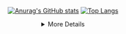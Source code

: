 <div align="center">
  
  <a href="https://github.com/belongtothenight">![Anurag's GitHub stats](https://github-readme-stats-git-masterrstaa-rickstaa.vercel.app/api?username=belongtothenight&theme=codeSTACKr&show_icons=true)</a>
  <a href="https://github.com/belongtothenight">[![Top Langs](https://github-readme-stats-git-masterrstaa-rickstaa.vercel.app/api/top-langs/?username=belongtothenight&theme=codeSTACKr&layout=compact&hide=jupyter%20notebook)](https://github.com/anuraghazra/github-readme-stats)</a>

</div>

<div align="center">
<details><summary>More Details</summary>

## About me

<!-- <div align="left"> -->

- 👋 Hi, I’m @belongtothenight, currently studying in CYCU Electrical Engineering Bachelor Degree.
- 👀 I’m interested in Drones, Control Systems, ML, DL, BD, audio, analog circuit design, IoT.
- I’m currently learning RTDSP, FPGA, CN, CF, QC.
- I've love to collaborate on: Anything!
- Email: dachuan516@gmail.com

<!-- </div> -->

## Possible Plans

<!-- <div align="left"> -->

1. dynamic task finish time estimator like [this](https://www.youtube.com/watch?v=IUszMmtU8N0)
2. use bash script to execute ffmpeg and replace some batch script in [batch_executable](https://github.com/belongtothenight/batch_executable)
3. a website keeping record of newest technology and developing history. (tech frontier/advance tree?)
4. host a database with content: minecraft pics, vids, mods, shaders, textures... language: MySQL, HTML?, JS?
5. code a minecraft mod for filming, player path/environment logging.

<!-- </div> -->

## Experienced Languages

1. python
2. matlab
3. c / c++ / c#
4. node.js / javascript / html / css
5. verilog
6. bash / batch
7. java
8. php

<!-- </div> -->

## Acronym

| acronym | fullword                            |
| ------- | ----------------------------------- |
| ML      | Machine Learning                    |
| DL      | Deep Learning                       |
| BD      | Big Data                            |
| IoT     | Internet of Things                  |
| RTDSP   | Real Time Digital Signal Processing |
| FPGA    | Field Programmable Gate Array       |
| CN      | Computer Network                    |
| CF      | Chaos and Fractal                   |
| QC      | Quantum Computing                   |

<!-- </div> -->

#### Update Time: 20230402

</details>
</div>

<!---
belongtothenight/belongtothenight is a ✨ special ✨ repository because its `README.md` (this file) appears on your GitHub profile.
You can click the Preview link to take a look at your changes.
--->
